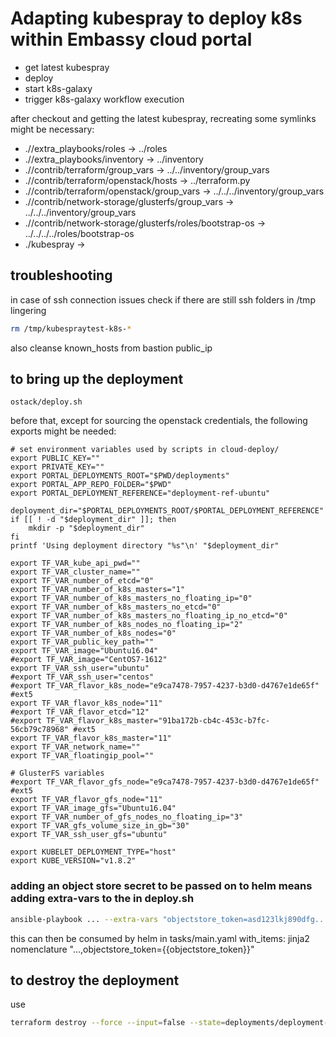 # Adapting kubespray to deploy k8s within Embassy cloud portal

* get latest kubespray
* deploy
* start k8s-galaxy
* trigger k8s-galaxy workflow execution

after checkout and getting the latest kubespray, recreating some symlinks might be necessary:
* ./<latest kubespray>/extra_playbooks/roles -> ../roles
* ./<latest kubespray>/extra_playbooks/inventory -> ../inventory
* ./<latest kubespray>/contrib/terraform/group_vars -> ../../inventory/group_vars
* ./<latest kubespray>/contrib/terraform/openstack/hosts -> ../terraform.py
* ./<latest kubespray>/contrib/terraform/openstack/group_vars -> ../../../inventory/group_vars
* ./<latest kubespray>/contrib/network-storage/glusterfs/group_vars -> ../../../inventory/group_vars
* ./<latest kubespray>/contrib/network-storage/glusterfs/roles/bootstrap-os -> ../../../../roles/bootstrap-os
* ./kubespray -> <latest kubespray>


## troubleshooting
in case of ssh connection issues check if there are still ssh folders in /tmp lingering
``` bash
rm /tmp/kubespraytest-k8s-*
```
also cleanse known_hosts from bastion public_ip

## to bring up the deployment
```
ostack/deploy.sh
```
before that, except for sourcing the openstack credentials, the following exports might be needed:
```
# set environment variables used by scripts in cloud-deploy/
export PUBLIC_KEY=""
export PRIVATE_KEY=""
export PORTAL_DEPLOYMENTS_ROOT="$PWD/deployments"
export PORTAL_APP_REPO_FOLDER="$PWD"
export PORTAL_DEPLOYMENT_REFERENCE="deployment-ref-ubuntu"

deployment_dir="$PORTAL_DEPLOYMENTS_ROOT/$PORTAL_DEPLOYMENT_REFERENCE"
if [[ ! -d "$deployment_dir" ]]; then
    mkdir -p "$deployment_dir"
fi
printf 'Using deployment directory "%s"\n' "$deployment_dir"

export TF_VAR_kube_api_pwd=""
export TF_VAR_cluster_name=""
export TF_VAR_number_of_etcd="0"
export TF_VAR_number_of_k8s_masters="1"
export TF_VAR_number_of_k8s_masters_no_floating_ip="0"
export TF_VAR_number_of_k8s_masters_no_etcd="0"
export TF_VAR_number_of_k8s_masters_no_floating_ip_no_etcd="0"
export TF_VAR_number_of_k8s_nodes_no_floating_ip="2"
export TF_VAR_number_of_k8s_nodes="0"
export TF_VAR_public_key_path=""
export TF_VAR_image="Ubuntu16.04"
#export TF_VAR_image="CentOS7-1612"
export TF_VAR_ssh_user="ubuntu"
#export TF_VAR_ssh_user="centos"
#export TF_VAR_flavor_k8s_node="e9ca7478-7957-4237-b3d0-d4767e1de65f" #ext5
export TF_VAR_flavor_k8s_node="11"
#export TF_VAR_flavor_etcd="12"
#export TF_VAR_flavor_k8s_master="91ba172b-cb4c-453c-b7fc-56cb79c78968" #ext5
export TF_VAR_flavor_k8s_master="11"
export TF_VAR_network_name=""
export TF_VAR_floatingip_pool=""

# GlusterFS variables
#export TF_VAR_flavor_gfs_node="e9ca7478-7957-4237-b3d0-d4767e1de65f" #ext5
export TF_VAR_flavor_gfs_node="11"
export TF_VAR_image_gfs="Ubuntu16.04"
export TF_VAR_number_of_gfs_nodes_no_floating_ip="3"
export TF_VAR_gfs_volume_size_in_gb="30"
export TF_VAR_ssh_user_gfs="ubuntu"

export KUBELET_DEPLOYMENT_TYPE="host"
export KUBE_VERSION="v1.8.2"
```

### adding an object store secret to be passed on to helm means adding extra-vars to the in deploy.sh
``` bash
ansible-playbook ... --extra-vars "objectstore_token=asd123lkj890dfg..."
```
this can then be consumed by helm in tasks/main.yaml with_items: jinja2 nomenclature "...,objectstore_token={{objectstore_token}}"
## to destroy the deployment
use
``` bash
terraform destroy --force --input=false --state=deployments/deployment-ref-ubuntu/terraform.tfstate
```
